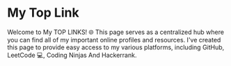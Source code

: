 # My Top Link
Welcome to My TOP LINKS! 🌐 This page serves as a centralized hub where you can find all of my important online profiles and resources. I've created this page to provide easy access to my various platforms, including GitHub, LeetCode 💻, Coding Ninjas And Hackerrank.
